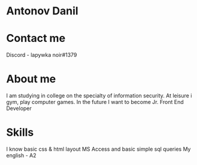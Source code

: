 # Antonov Danil

# Contact me 
Discord - lapywka noir#1379

# About me 
I am studying in college on the specialty of information security. At leisure i gym, play computer games. In the future I want to become Jr. Front End
Developer

# Skills
I know basic css & html layout
MS Access and basic simple sql queries
My english - A2

